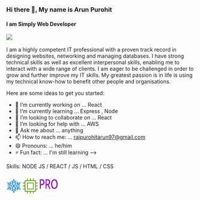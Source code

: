 
### Hi there 👋, My name is Arun Purohit
#### I am Simply Web Developer

<img src="https://media.giphy.com/media/L1R1tvI9svkIWwpVYr/giphy.gif" />

I am a highly competent IT professional with a proven track record in designing websites, networking and managing databases. I have strong technical skills as well as excellent interpersonal skills, enabling me to interact with a wide range of clients. I am eager to be challenged in order to grow and further improve my IT skills. My greatest passion is in life is using my technical know-how to benefit other people and organisations.

Here are some ideas to get you started:

- 🔭 I’m currently working on ... React 
- 🌱 I’m currently learning ... Express , Node
- 👯 I’m looking to collaborate on ... React
- 🤔 I’m looking for help with ... AWS
- 💬 Ask me about ... anything 
- 📫 How to reach me: ... rajpurohitarun97@gmail.com
- 😄 Pronouns: ... he/him
- ⚡ Fun fact: ... I'm still learning 
-->





Skills: NODE JS / REACT / JS / HTML / CSS






<a href='https://archiveprogram.github.com/'><img src='https://raw.githubusercontent.com/acervenky/animated-github-badges/master/assets/acbadge.gif' width='40' height='40'></a> <a href='https://docs.github.com/en/developers'><img src='https://raw.githubusercontent.com/acervenky/animated-github-badges/master/assets/devbadge.gif' width='40' height='40'></a> <a href='https://github.com/pricing'><img src='https://raw.githubusercontent.com/acervenky/animated-github-badges/master/assets/pro.gif' width='50' height='50'></a>


